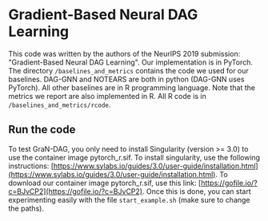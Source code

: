 # Gradient-Based Neural DAG Learning

This code was written by the authors of the NeurIPS 2019 submission: "Gradient-Based Neural DAG Learning". Our implementation is in PyTorch. The directory `/baselines_and_metrics` contains the code we used for our baselines. DAG-GNN and NOTEARS are both in python (DAG-GNN uses PyTorch). All other baselines are in R programming language. Note that the metrics we report are also implemented in R. All R code is in `/baselines_and_metrics/rcode`.

## Run the code
To test GraN-DAG, you only need to install Singularity (version >= 3.0) to use the container image pytorch_r.sif. To install singularity, use the following instructions: [https://www.sylabs.io/guides/3.0/user-guide/installation.html](https://www.sylabs.io/guides/3.0/user-guide/installation.html). To download our container image pytorch_r.sif, use this link: [https://gofile.io/?c=BJvCP2](https://gofile.io/?c=BJvCP2). Once this is done, you can start experimenting easily with the file `start_example.sh` (make sure to change the paths).

